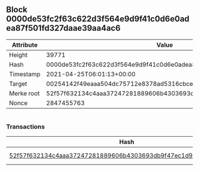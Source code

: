 ## Block 0000de53fc2f63c622d3f564e9d9f41c0d6e0adea87f501fd327daae39aa4ac6

Attribute | Value
--- | ---
Height | 39771
Hash | 0000de53fc2f63c622d3f564e9d9f41c0d6e0adea87f501fd327daae39aa4ac6
Timestamp | 2021-04-25T06:01:13+00:00
Target | 00254142f49eaaa504dc75712e8378ad5316cbcead634704b3734b6271167cc4
Merke root | 52f57f632134c4aaa37247281889606b4303693db9f47ec1d9add78780d42beb
Nonce | 2847455763

```

```

### Transactions

Hash | Amount
--- | ---
[52f57f632134c4aaa37247281889606b4303693db9f47ec1d9add78780d42beb](52f57f632134c4aaa37247281889606b4303693db9f47ec1d9add78780d42beb.md) | 10.00000000 SKEPTI 
